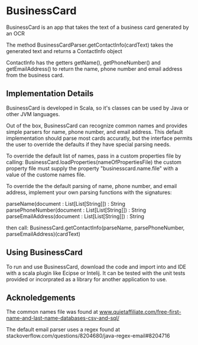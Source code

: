 # BusinessCard
BusinessCard is an app that takes the text of a business card generated by an OCR

The method BusinessCardParser.getContactInfo(cardText) takes the generated text and returns a ContactInfo object

ContactInfo has the getters getName(), getPhoneNumber() and getEmailAddress() to return the name, phone number and email address from the business card.

## Implementation Details

BusinessCard is developed in Scala, so it's classes can be used by Java or other JVM languages.

Out of the box, BusinessCard can recognize common names and provides simple parsers for name, phone number, and email address.  This default implementation should parse most cards accuratly, but the interface permits the user to override the defaults if they have special parsing needs.

To override the default list of names, pass in a custom properties file by calling:
BusinessCard.loadProperties(nameOfPropertiesFile)
the custom property file must supply the property "businesscard.name.file" with a value of the custome names file.

To override the the default parsing of name, phone number, and email address, implement your own parsing functions with the signatures:

parseName(document : List[List[String]]) : String
parsePhoneNumber(document : List[List[String]]) : String
parseEmailAddress(document : List[List[String]]) : String

then call:
BusinessCard.getContactInfo(parseName, parsePhoneNumber, parseEmailAddress)(cardText)

## Using BusinessCard

To run and use BusinessCard, download the code and import into and IDE with a scala plugin like Ecipse or Intelij.  It can be tested with the unit tests provided or incorprated as a library for another application to use.

## Acknoledgements

The common names file was found at www.quietaffiliate.com/free-first-name-and-last-name-databases-csv-and-sql/

The default email parser uses a regex found at stackoverflow.com/questions/8204680/java-regex-email#8204716

